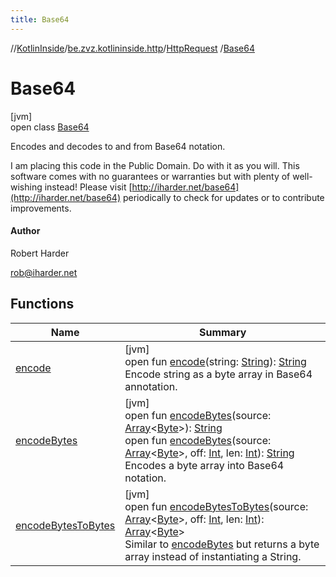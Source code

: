 ```yaml
---
title: Base64
---
```

//[KotlinInside](../../../../index.html)/[be.zvz.kotlininside.http](../../index.html)/[HttpRequest](../index.html)
/[Base64](index.html)

# Base64

[jvm]\
open class [Base64](index.html)

Encodes and decodes to and from Base64 notation.

I am placing this code in the Public Domain. Do with it as you will. This software comes with no guarantees or
warranties but with plenty of well-wishing instead! Please visit [http://iharder.net/base64](http://iharder.net/base64)
periodically to check for updates or to contribute improvements.

#### Author

Robert Harder

rob@iharder.net

## Functions

| Name | Summary |
|---|---|
| [encode](encode.html) | [jvm]<br>open fun [encode](encode.html)(string: [String](https://docs.oracle.com/javase/7/docs/api/java/lang/String.html)): [String](https://docs.oracle.com/javase/7/docs/api/java/lang/String.html)<br>Encode string as a byte array in Base64 annotation. |
| [encodeBytes](encode-bytes.html) | [jvm]<br>open fun [encodeBytes](encode-bytes.html)(source: [Array](https://kotlinlang.org/api/latest/jvm/stdlib/kotlin/-array/index.html)<[Byte](https://kotlinlang.org/api/latest/jvm/stdlib/kotlin/-byte/index.html)>): [String](https://docs.oracle.com/javase/7/docs/api/java/lang/String.html)<br>open fun [encodeBytes](encode-bytes.html)(source: [Array](https://kotlinlang.org/api/latest/jvm/stdlib/kotlin/-array/index.html)<[Byte](https://kotlinlang.org/api/latest/jvm/stdlib/kotlin/-byte/index.html)>, off: [Int](https://kotlinlang.org/api/latest/jvm/stdlib/kotlin/-int/index.html), len: [Int](https://kotlinlang.org/api/latest/jvm/stdlib/kotlin/-int/index.html)): [String](https://docs.oracle.com/javase/7/docs/api/java/lang/String.html)<br>Encodes a byte array into Base64 notation. |
| [encodeBytesToBytes](encode-bytes-to-bytes.html) | [jvm]<br>open fun [encodeBytesToBytes](encode-bytes-to-bytes.html)(source: [Array](https://kotlinlang.org/api/latest/jvm/stdlib/kotlin/-array/index.html)<[Byte](https://kotlinlang.org/api/latest/jvm/stdlib/kotlin/-byte/index.html)>, off: [Int](https://kotlinlang.org/api/latest/jvm/stdlib/kotlin/-int/index.html), len: [Int](https://kotlinlang.org/api/latest/jvm/stdlib/kotlin/-int/index.html)): [Array](https://kotlinlang.org/api/latest/jvm/stdlib/kotlin/-array/index.html)<[Byte](https://kotlinlang.org/api/latest/jvm/stdlib/kotlin/-byte/index.html)><br>Similar to [encodeBytes](encode-bytes.html) but returns a byte array instead of instantiating a String. |

